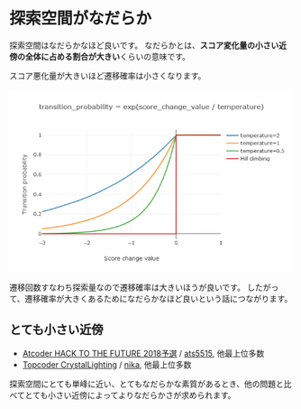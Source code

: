 
# 探索空間がなだらか

探索空間はなだらかなほど良いです。
なだらかとは、**スコア変化量の小さい近傍の全体に占める割合が大きい**くらいの意味です。

スコア悪化量が大きいほど遷移確率は小さくなります。

![transition-probability](/images/transition-probability.png)

遷移回数すなわち探索量なので遷移確率は大きいほうが良いです。
したがって、遷移確率が大きくあるためになだらかなほど良いという話につながります。

## とても小さい近傍

- [Atcoder HACK TO THE FUTURE 2018予選](https://future-contest-2018-qual.contest.atcoder.jp/)
    / [ats5515](https://future-contest-2018-qual.contest.atcoder.jp/submissions/2113371), 他最上位多数
- [Topcoder CrystalLighting](https://community.topcoder.com/longcontest/?module=ViewProblemStatement&rd=17179&pm=14934)
    / [nika](https://community.topcoder.com/longcontest/?module=ViewProblemSolution&pm=14934&rd=17179&cr=20315020&subnum=19), 他最上位多数

探索空間にとても単峰に近い、とてもなだらかな素質があるとき、他の問題と比べてとても小さい近傍によってよりなだらかさが求められます。

